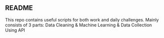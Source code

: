 ## README

This repo contains useful scripts for both work and daily challenges. Mainly consists of 3 parts:
Data Cleaning &amp; Machine Learning &amp; Data Collection Using API 
